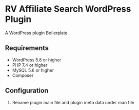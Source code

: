 # RV Affiliate Search WordPress Plugin

A WordPress plugin Boilerplate

## Requirements

- WordPress 5.8 or higher
- PHP 7.4 or higher
- MySQL 5.6 or higher
- Composer

## Configuration

1. Rename plugin main file and plugin meta data under man file
